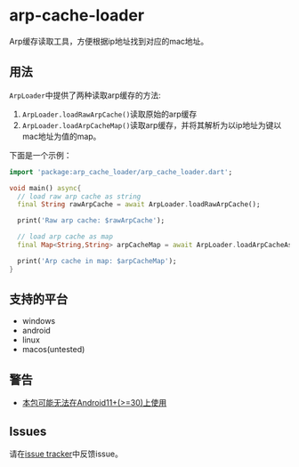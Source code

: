 # arp-cache-loader

Arp缓存读取工具，方便根据ip地址找到对应的mac地址。

## 用法

`ArpLoader`中提供了两种读取arp缓存的方法: 
1. `ArpLoader.loadRawArpCache()`读取原始的arp缓存
2. `ArpLoader.loadArpCacheMap()`读取arp缓存，并将其解析为以ip地址为键以mac地址为值的map。

下面是一个示例：

```dart
import 'package:arp_cache_loader/arp_cache_loader.dart';

void main() async{
  // load raw arp cache as string
  final String rawArpCache = await ArpLoader.loadRawArpCache();

  print('Raw arp cache: $rawArpCache');

  // load arp cache as map
  final Map<String,String> arpCacheMap = await ArpLoader.loadArpCacheAsMap();

  print('Arp cache in map: $arpCacheMap');
}

```

## 支持的平台
- windows
- android
- linux
- macos(untested)

## 警告
- [本包可能无法在Android11+(>=30)上使用][issue_1]

## Issues

请在[issue tracker][tracker]中反馈issue。

[tracker]: https://github.com/victor2025/arp_cache_loader/issues
[issue_1]: https://github.com/victor2025/arp_cache_loader/issues/1
